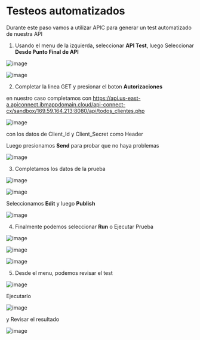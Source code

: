 # Testeos automatizados

Durante este paso vamos a utilizar APIC para generar un test automatizado de nuestra API

1) Usando el menu de la izquierda, seleccionar **API Test**, luego Seleccionar **Desde Punto Final de API**

![image](https://github.com/user-attachments/assets/b7047a6c-6815-4e34-ad9e-312923bb4103)

![image](https://github.com/user-attachments/assets/00fa3a18-392c-4495-b45d-1c2531ad6bf4)

2) Completar la linea GET y presionar el boton **Autorizaciones**

en nuestro caso completamos con  https://api.us-east-a.apiconnect.ibmappdomain.cloud/api-connect-cx/sandbox/169.59.164.213:8080/api/todos_clientes.php

![image](https://github.com/user-attachments/assets/bbfd13d6-e426-435c-8614-5342cc1e7c43)

con los datos de Client_Id y Client_Secret como Header 

Luego presionamos **Send** para probar que no haya problemas

![image](https://github.com/user-attachments/assets/7c3bd4ef-6037-44cc-a0cc-b6f5fd71e850)

3) Completamos los datos de la prueba

![image](https://github.com/user-attachments/assets/a6402d79-0200-4bd1-9193-7841fe5946f5)

![image](https://github.com/user-attachments/assets/3bef316b-739d-4928-b0e2-2678f74da20b)

Seleccionamos **Edit** y luego **Publish**

![image](https://github.com/user-attachments/assets/a84393af-0de2-46c6-913b-d4c49f836663)

4) Finalmente podemos seleccionar **Run** o Ejecutar Prueba

![image](https://github.com/user-attachments/assets/2663db87-f23a-4506-b917-b5a703a620d7)

![image](https://github.com/user-attachments/assets/26a23e6e-5095-4bbc-938e-2a02a380b031)

![image](https://github.com/user-attachments/assets/312e7810-d796-4a6b-83df-7808e3badfd6)

5)   Desde el menu, podemos revisar el test

![image](https://github.com/user-attachments/assets/c0049913-3dca-4a81-b7cd-f2d154e4e12c)

Ejecutarlo

![image](https://github.com/user-attachments/assets/1ad60515-493c-4606-926b-942d55a923c3)

y Revisar el resultado

![image](https://github.com/user-attachments/assets/dfe0fa72-0c24-47b6-89f0-be525f141dcb)

